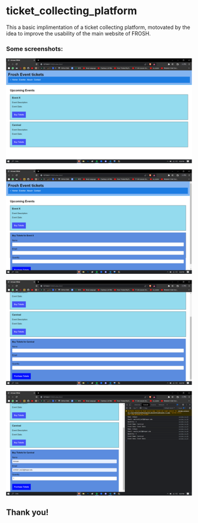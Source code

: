 # ticket_collecting_platform

This a basic implimentation of a ticket collecting platform, motovated by the idea to improve the usability of the main website of FROSH. 

### Some screenshots:

![ss1](https://github.com/weshaan/ticket_collecting_platform/blob/main/Ticketing%20platform/images/Screenshot%20(27).png?raw=true)

![ss2](https://github.com/weshaan/ticket_collecting_platform/blob/main/Ticketing%20platform/images/Screenshot%20(28).png?raw=true)

![ss3](https://github.com/weshaan/ticket_collecting_platform/blob/main/Ticketing%20platform/images/Screenshot%20(29).png?raw=true)

![ss4](https://github.com/weshaan/ticket_collecting_platform/blob/main/Ticketing%20platform/images/Screenshot%20(30).png?raw=true)

## Thank you!
